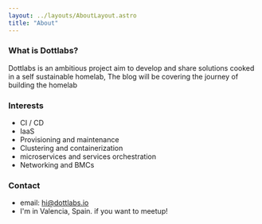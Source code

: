 ```yaml
---
layout: ../layouts/AboutLayout.astro
title: "About"
---
```


### What is Dottlabs?

Dottlabs is an ambitious project aim to develop and share solutions cooked in a self sustainable homelab, The blog will be covering the journey of building the homelab

### Interests

- CI / CD
- IaaS
- Provisioning and maintenance
- Clustering and containerization
- microservices and services orchestration
- Networking and BMCs

### Contact

- email: hi@dottlabs.io
- I'm in Valencia, Spain. if you want to meetup!
